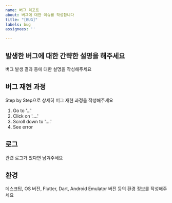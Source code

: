 ```yaml
---
name: 버그 리포트
about: 버그에 대한 이슈를 작성합니다
title: "[BUG]"
labels: bug
assignees: ''

---
```


## 발생한 버그에 대한 간략한 설명을 해주세요

버그 발생 결과 등에 대한 설명을 작성해주세요

## 버그 재현 과정
Step by Step으로 상세히 버그 재현 과정을 작성해주세요

1. Go to '...'
2. Click on '....'
3. Scroll down to '....'
4. See error

## 로그

관련 로그가 있다면 남겨주세요

## 환경

데스크탑, OS 버전, Flutter, Dart, Android Emulator 버전 등의 환경 정보를 작성해주세요